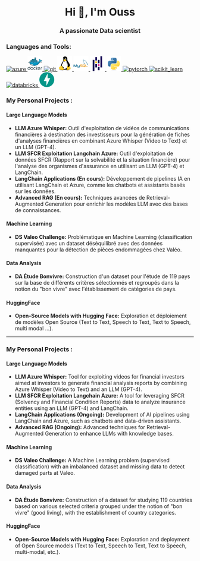 <h1 align="center">Hi 👋, I'm Ouss </h1>
<h3 align="center">A passionate Data scientist </h3>

<h3 align="left">Languages and Tools:</h3>
<p align="left"> 
  <a href="https://azure.microsoft.com/en-in/" target="_blank" rel="noreferrer"> 
    <img src="https://www.vectorlogo.zone/logos/microsoft_azure/microsoft_azure-icon.svg" alt="azure" width="40" height="40"/> 
  </a> 
  <a href="https://www.docker.com/" target="_blank" rel="noreferrer"> 
    <img src="https://raw.githubusercontent.com/devicons/devicon/master/icons/docker/docker-original-wordmark.svg" alt="docker" width="40" height="40"/> 
  </a> 
  <a href="https://git-scm.com/" target="_blank" rel="noreferrer"> 
    <img src="https://www.vectorlogo.zone/logos/git-scm/git-scm-icon.svg" alt="git" width="40" height="40"/> 
  </a> 
  <a href="https://www.linux.org/" target="_blank" rel="noreferrer"> 
    <img src="https://raw.githubusercontent.com/devicons/devicon/master/icons/linux/linux-original.svg" alt="linux" width="40" height="40"/> 
  </a> 
  <a href="https://www.mysql.com/" target="_blank" rel="noreferrer"> 
    <img src="https://raw.githubusercontent.com/devicons/devicon/master/icons/mysql/mysql-original-wordmark.svg" alt="mysql" width="40" height="40"/> 
  </a> 
  <a href="https://pandas.pydata.org/" target="_blank" rel="noreferrer"> 
    <img src="https://raw.githubusercontent.com/devicons/devicon/2ae2a900d2f041da66e950e4d48052658d850630/icons/pandas/pandas-original.svg" alt="pandas" width="40" height="40"/> 
  </a> 
  <a href="https://www.python.org" target="_blank" rel="noreferrer"> 
    <img src="https://raw.githubusercontent.com/devicons/devicon/master/icons/python/python-original.svg" alt="python" width="40" height="40"/> 
  </a> 
  <a href="https://pytorch.org/" target="_blank" rel="noreferrer"> 
    <img src="https://www.vectorlogo.zone/logos/pytorch/pytorch-icon.svg" alt="pytorch" width="40" height="40"/> 
  </a> 
  <a href="https://scikit-learn.org/" target="_blank" rel="noreferrer"> 
    <img src="https://upload.wikimedia.org/wikipedia/commons/0/05/Scikit_learn_logo_small.svg" alt="scikit_learn" width="40" height="40"/> 
  </a> 
  <a href="https://www.databricks.com/" target="_blank" rel="noreferrer"> 
    <img src="https://upload.wikimedia.org/wikipedia/commons/6/63/Databricks_Logo.png" alt="databricks" width="40" height="40"/> 
  </a> 
  <a href="https://fastapi.tiangolo.com/" target="_blank" rel="noreferrer"> 
    <img src="https://raw.githubusercontent.com/devicons/devicon/master/icons/fastapi/fastapi-original.svg" alt="fastapi" width="40" height="40"/> 
  </a> 
</p>

<h3 align="left">My Personal Projects :</h3>

<h4 align="left">Large Language Models</h4>
<ul>
  <li><b>LLM Azure Whisper:</b> Outil d'exploitation de vidéos de communications financières à destination des investisseurs pour la génération de fiches d'analyses financières en combinant Azure Whisper (Video to Text) et un LLM (GPT-4).</li>
  <li><b>LLM SFCR Exploitation Langchain Azure:</b> Outil d'exploitation de données SFCR (Rapport sur la solvabilité et la situation financière) pour l'analyse des organismes d'assurance en utilisant un LLM (GPT-4) et LangChain.</li>
  <li><b>LangChain Applications (En cours):</b> Développement de pipelines IA en utilisant LangChain et Azure, comme les chatbots et assistants basés sur les données.</li>
  <li><b>Advanced RAG (En cours):</b> Techniques avancées de Retrieval-Augmented Generation pour enrichir les modèles LLM avec des bases de connaissances.</li>
</ul>

<h4 align="left">Machine Learning</h4>
<ul>
  <li><b>DS Valeo Challenge:</b> Problématique en Machine Learning (classification supervisée) avec un dataset déséquilibré avec des données manquantes pour la détection de pièces endommagées chez Valéo.</li>
</ul>

<h4 align="left">Data Analysis</h4>
<ul>
  <li><b>DA Étude Bonvivre:</b> Construction d'un dataset pour l'étude de 119 pays sur la base de différents critères sélectionnés et regroupés dans la notion du "bon vivre" avec l'établissement de catégories de pays.</li>
</ul>

<h4 align="left">HuggingFace</h4>
<ul>
  <li><b>Open-Source Models with Hugging Face:</b> Exploration et déploiement de modèles Open Source (Text to Text, Speech to Text, Text to Speech, multi modal ...).</li>
</ul>

---

<h3 align="left">My Personal Projects :</h3>

<h4 align="left">Large Language Models</h4>
<ul>
  <li><b>LLM Azure Whisper:</b> Tool for exploiting  videos for financial investors aimed at investors to generate financial analysis reports by combining Azure Whisper (Video to Text) and an LLM (GPT-4).</li>
  <li><b>LLM SFCR Exploitation Langchain Azure:</b> A tool for leveraging SFCR (Solvency and Financial Condition Reports) data to analyze insurance entities using an LLM (GPT-4) and LangChain.</li>
  <li><b>LangChain Applications (Ongoing):</b> Development of AI pipelines using LangChain and Azure, such as chatbots and data-driven assistants.</li>
  <li><b>Advanced RAG (Ongoing):</b> Advanced techniques for Retrieval-Augmented Generation to enhance LLMs with knowledge bases.</li>
</ul>

<h4 align="left">Machine Learning</h4>
<ul>
  <li><b>DS Valeo Challenge:</b> A Machine Learning problem (supervised classification) with an imbalanced dataset and missing data to detect damaged parts at Valeo.</li>
</ul>

<h4 align="left">Data Analysis</h4>
<ul>
  <li><b>DA Étude Bonvivre:</b> Construction of a dataset for studying 119 countries based on various selected criteria grouped under the notion of "bon vivre" (good living), with the establishment of country categories.</li>
</ul>

<h4 align="left">HuggingFace</h4>
<ul>
  <li><b>Open-Source Models with Hugging Face:</b> Exploration and deployment of Open Source models (Text to Text, Speech to Text, Text to Speech, multi-modal, etc.).</li>
</ul>
